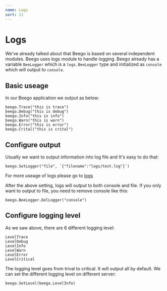 ```yaml
---
name: Logs
sort: 11
---
```


# Logs
We've already talked about that Beego is based on several independent modules. Beego uses logs module to handle logging. Beego already has a variable `BeeLogger` which is a `logs.BeeLogger` type and initialized as `console` which will output to `console`.

## Basic useage
In our Beego application we output as below:

	beego.Trace("this is trace")
	beego.Debug("this is debug")
	beego.Info("this is info")
	beego.Warn("this is warn")
	beego.Error("this is error")
	beego.Crital("this is crital")

## Configure output
Usually we want to output information into log file and It's easy to do that:

	beego.SetLogger("file", `{"filename":"logs/test.log"}`)

For more useage of logs please go to [logs](../../module/logs.md)
	
After the above setting, logs will output to both console and file. If you only want to output to file, you need to remove console like this:

	beego.BeeLogger.DelLogger("console")	


## Configure logging level

As we saw above, there are 6 different logging level:

	LevelTrace
	LevelDebug
	LevelInfo
	LevelWarn
	LevelError
	LevelCritical

The logging level goes from trival to critical. It will output all by default. We can set the different logging level on different server:

	beego.SetLevel(beego.LevelInfo)
